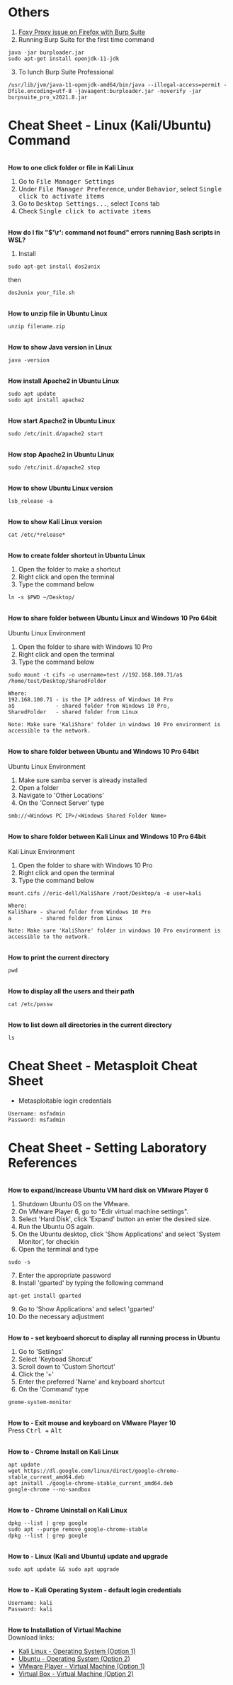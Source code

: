 # Others 
1. [Foxy Proxy issue on Firefox with Burp Suite](https://portswigger.net/burp/documentation/desktop/external-browser-config/certificate/ca-cert-firefox)
2. Running Burp Suite for the first time command 
```
java -jar burploader.jar
sudo apt-get install openjdk-11-jdk
```
3. To lunch Burp Suite Professional
```
/usr/lib/jvm/java-11-openjdk-amd64/bin/java --illegal-access=permit -Dfile.encoding=utf-8 -javaagent:burploader.jar -noverify -jar burpsuite_pro_v2021.8.jar
```

# Cheat Sheet - Linux (Kali/Ubuntu) Command 

</br>**How to one click folder or file in Kali Linux**
1. Go to <kbd>File Manager Settings</kbd>
2. Under <kbd>File Manager Preference</kbd>, under <kbd>Behavior</kbd>, select <kbd>Single click to activate items</kbd>
3. Go to <kbd>Desktop Settings...</kbd>, select <kbd>Icons</kbd> tab
4. Check <kbd>Single click to activate items</kbd>


</br>**How do I fix "$'\r': command not found" errors running Bash scripts in WSL?**
1. Install <kbd></kbd>
```
sudo apt-get install dos2unix
```
then
```
dos2unix your_file.sh
```

</br>**How to unzip file in Ubuntu Linux**
```
unzip filename.zip
```

</br>**How to show Java version in Linux**
```
java -version
```

</br>**How install Apache2 in Ubuntu Linux**
```
sudo apt update
sudo apt install apache2
```

</br>**How start Apache2 in Ubuntu Linux**
```
sudo /etc/init.d/apache2 start 
```

</br>**How stop Apache2 in Ubuntu Linux**
``` 
sudo /etc/init.d/apache2 stop 
```

</br>**How to show Ubuntu Linux version**
```
lsb_release -a
```

</br>**How to show Kali Linux version**
```
cat /etc/*release*
```

</br>**How to create folder shortcut in Ubuntu Linux**
1. Open the folder to make a shortcut
2. Right click and open the terminal
3. Type the command below
```
ln -s $PWD ~/Desktop/
```

</br>**How to share folder between Ubuntu Linux and Windows 10 Pro 64bit**
</br></br>
Ubuntu Linux Environment
1. Open the folder to share with Windows 10 Pro
2. Right click and open the terminal
3. Type the command below
```
sudo mount -t cifs -o username=test //192.168.100.71/a$ /home/test/Desktop/SharedFolder

Where:
192.168.100.71 - is the IP address of Windows 10 Pro
a$             - shared folder from Windows 10 Pro, 
SharedFolder   - shared folder from Linux

Note: Make sure 'KaliShare' folder in windows 10 Pro environment is accessible to the network.
```

</br>**How to share folder between Ubuntu and Windows 10 Pro 64bit**
</br></br>
Ubuntu Linux Environment
1. Make sure samba server is already installed
2. Open a folder
3. Navigate to 'Other Locations'
4. On the 'Connect Server' type
```
smb://<Windows PC IP>/<Windows Shared Folder Name>
```

</br>**How to share folder between Kali Linux and Windows 10 Pro 64bit**
</br></br>
Kali Linux Environment
1. Open the folder to share with Windows 10 Pro
2. Right click and open the terminal
3. Type the command below
```
mount.cifs //eric-dell/KaliShare /root/Desktop/a -o user=kali

Where:
KaliShare - shared folder from Windows 10 Pro
a         - shared folder from Linux

Note: Make sure 'KaliShare' folder in windows 10 Pro environment is accessible to the network.
```

</br>**How to print the current directory**
```
pwd
```

</br>**How to display all the users and their path**
```
cat /etc/passw
```

</br>**How to list down all directories in the current directory**
```
ls
```

# Cheat Sheet - Metasploit Cheat Sheet
* Metasploitable login credentials</br>
```
Username: msfadmin
Password: msfadmin
```
# Cheat Sheet - Setting Laboratory References

</br>**How to expand/increase Ubuntu VM hard disk on VMware Player 6** 
1. Shutdown Ubuntu OS on the VMware.
2. On VMware Player 6, go to "Edir virtual machine settings".
3. Select 'Hard Disk', click 'Expand' button an enter the desired size.
4. Run the Ubuntu OS again.
5. On the Ubuntu desktop, click 'Show Applications' and select 'System Monitor', for checkin
6. Open the terminal and type
```
sudo -s
```
7. Enter the appropriate password
8. Install 'gparted' by typing the following command
```
apt-get install gparted
```
9. Go to 'Show Applications' and select 'gparted'
10. Do the necessary adjustment


</br>**How to - set keyboard shorcut to display all running process in Ubuntu**</br>
1. Go to 'Setiings'
2. Select 'Keyboad Shorcut'
3. Scroll down to 'Custom Shortcut'
4. Click the '+'
5. Enter the preferred 'Name' and keyboard shortcut
6. On the 'Command' type
```
gnome-system-monitor
```

</br>**How to - Exit mouse and keyboard on VMware Player 10**</br>
Press <kbd> Ctrl </kbd> + <kbd> Alt </kbd>

</br>**How to - Chrome Install on Kali Linux**</br>
``` 
apt update
wget https://dl.google.com/linux/direct/google-chrome-stable_current_amd64.deb
apt install ./google-chrome-stable_current_amd64.deb
google-chrome --no-sandbox 
 ```

</br>**How to - Chrome Uninstall on Kali Linux**</br>
``` 
dpkg --list | grep google
sudo apt --purge remove google-chrome-stable
dpkg --list | grep google
```

</br>**How to - Linux (Kali and Ubuntu) update and upgrade**
``` 
sudo apt update && sudo apt upgrade 
```

</br>**How to - Kali Operating System - default login credentials**

```
Username: kali
Password: kali
```

</br> **How to Installation of Virtual Machine** </br>
Download links:
* [Kali Linux - Operating System (Option 1)](https://www.kali.org/get-kali/#kali-virtual-machines)</br>
* [Ubuntu - Operating System (Option 2)](https://ubuntu.com/download/desktop)</br>
* [VMware Player - Virtual Machine (Option 1)](https://www.vmware.com/asean/products/workstation-player/workstation-player-evaluation.html)</br>
* [Virtual Box - Virtual Machine (Option 2)](https://www.virtualbox.org/wiki/Downloads)</br>
